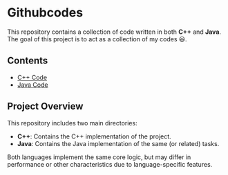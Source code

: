 # Githubcodes

This repository contains a collection of code written in both **C++** and **Java**.
The goal of this project is to act as a collection of my codes 😃.

## Contents

- [C++ Code](#cpp-code)
- [Java Code](#java-code)

## Project Overview

This repository includes two main directories:
- **C++**: Contains the C++ implementation of the project.
- **Java**: Contains the Java implementation of the same (or related) tasks.

Both languages implement the same core logic, but may differ in performance or other characteristics due to language-specific features.
